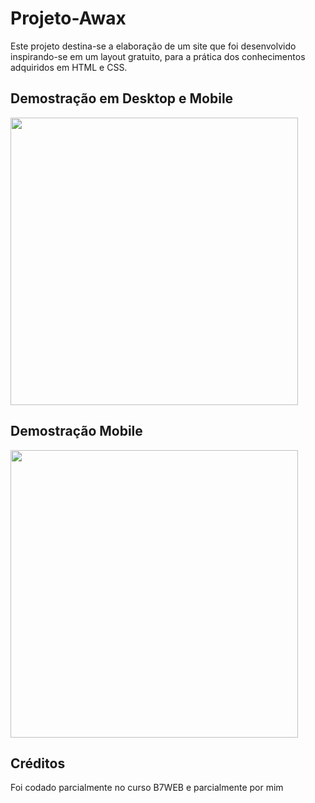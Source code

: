 # Projeto-Awax
Este projeto destina-se a elaboração de um site que foi desenvolvido inspirando-se em um layout gratuito, para a prática dos conhecimentos adquiridos em HTML e CSS. 

## Demostração em Desktop e Mobile
<img width="460" heigth="300" src="assets/media/descktop.gif"/>

## Demostração Mobile
<img width="460" heigth="300" src="assets/media/mobile.gif"/>

## Créditos
Foi codado parcialmente no curso B7WEB e parcialmente por mim 


